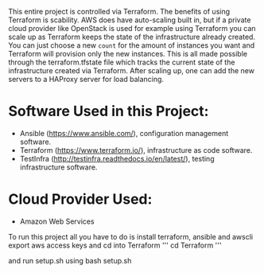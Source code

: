 This entire project is controlled via Terraform.
The benefits of using Terraform is scability. AWS does have auto-scaling built in, but if a private cloud provider like OpenStack is used for example using Terraform you can scale up as Terraform keeps the state of the infrastructure already created. You can just choose a new `count` for the amount of instances you want and Terraform will provision only the new instances. This is all made possible through the terraform.tfstate file which tracks the current state of the infrastructure created via Terraform. After scaling up, one can add the new servers to a HAProxy server for load balancing.


# Software Used in this Project:

- Ansible (https://www.ansible.com/), configuration management software.
- Terraform (https://www.terraform.io/), infrastructure as code software.
- TestInfra (http://testinfra.readthedocs.io/en/latest/), testing infrastructure software.

# Cloud Provider Used:

- Amazon Web Services

To run this project all you have to do is install terraform, ansible and awscli
export aws access keys 
and cd into Terraform
'''
cd Terraform
'''

and run setup.sh using 
bash setup.sh
